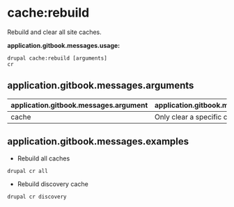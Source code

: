 # cache:rebuild
Rebuild and clear all site caches.

**application.gitbook.messages.usage:**
```
drupal cache:rebuild [arguments]
cr
```

## application.gitbook.messages.arguments
application.gitbook.messages.argument | application.gitbook.messages.details
---------|-------------
cache | Only clear a specific cache.

## application.gitbook.messages.examples
* Rebuild all caches
```
drupal cr all
```
* Rebuild discovery cache
```
drupal cr discovery
```
